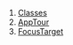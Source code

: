 

1. [Classes](models_app_tour/models_app_tour-library.html#classes)
2. [AppTour](models_app_tour/AppTour-class.html)
3. [FocusTarget](models_app_tour/FocusTarget-class.html)
